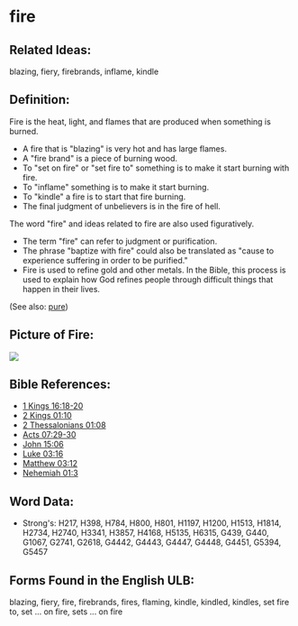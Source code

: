 # fire

## Related Ideas:

blazing, fiery, firebrands, inflame, kindle

## Definition:

Fire is the heat, light, and flames that are produced when something is burned.

* A fire that is "blazing" is very hot and has large flames.
* A "fire brand" is a piece of burning wood.
* To "set on fire" or "set fire to" something is to make it start burning with fire.
* To "inflame" something is to make it start burning.
* To "kindle" a fire is to start that fire burning.
* The final judgment of unbelievers is in the fire of hell.

The word "fire" and ideas related to fire are also used figuratively.

* The term "fire" can refer to judgment or purification.
* The phrase "baptize with fire" could also be translated as "cause to experience suffering in order to be purified."
* Fire is used to refine gold and other metals. In the Bible, this process is used to explain how God refines people through difficult things that happen in their lives.

(See also: [pure](../kt/purify.md))

## Picture of Fire:

<a href="https://content.bibletranslationtools.org/WycliffeAssociates/en_tw/raw/branch/master/PNGs/f/Fire_fc.png"><img src="https://content.bibletranslationtools.org/WycliffeAssociates/en_tw/raw/branch/master/PNGs/f/Fire_fc.png" ></a>

## Bible References:

* [1 Kings 16:18-20](rc://en/tn/help/1ki/16/18)
* [2 Kings 01:10](rc://en/tn/help/2ki/01/10)
* [2 Thessalonians 01:08](rc://en/tn/help/2th/01/08)
* [Acts 07:29-30](rc://en/tn/help/act/07/29)
* [John 15:06](rc://en/tn/help/jhn/15/06)
* [Luke 03:16](rc://en/tn/help/luk/03/16)
* [Matthew 03:12](rc://en/tn/help/mat/03/12)
* [Nehemiah 01:3](rc://en/tn/help/neh/01/03)

## Word Data:

* Strong's: H217, H398, H784, H800, H801, H1197, H1200, H1513, H1814, H2734, H2740, H3341, H3857, H4168, H5135, H6315, G439, G440, G1067, G2741, G2618, G4442, G4443, G4447, G4448, G4451, G5394, G5457

## Forms Found in the English ULB:

blazing, fiery, fire, firebrands, fires, flaming, kindle, kindled, kindles, set fire to, set ... on fire, sets ... on fire
